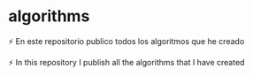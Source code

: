 # algorithms

⚡️ En este repositorio publico todos los algoritmos que he creado 

⚡️ In this repository I publish all the algorithms that I have created
